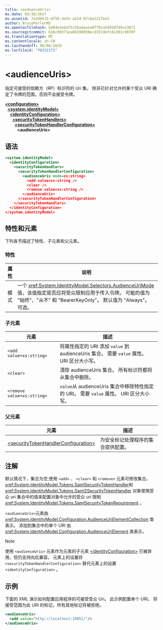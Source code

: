 ```yaml
---
title: <audienceUris>
ms.date: 03/30/2017
ms.assetid: 7a3d8515-d756-4afe-a22d-07cbe2217ee3
author: BrucePerlerMS
ms.openlocfilehash: bd04e4ebdf5c58adaeea0ff0ca5993d7d9ce38f1
ms.sourcegitcommit: b16c00371ea06398859ecd157defc81301c9070f
ms.translationtype: MT
ms.contentlocale: zh-CN
ms.lasthandoff: 06/06/2020
ms.locfileid: "70252172"
---
```

# \<audienceUris>
指定可接受的信赖方（RP）标识符的 Uri 集。 除非已针对允许的某个受众 URI 确定了令牌的范围，否则不会接受令牌。  
  
[**\<configuration>**](../configuration-element.md)\
&nbsp;&nbsp;[**\<system.identityModel>**](system-identitymodel.md)\
&nbsp;&nbsp;&nbsp;&nbsp;[**\<identityConfiguration>**](identityconfiguration.md)\
&nbsp;&nbsp;&nbsp;&nbsp;&nbsp;&nbsp;[**\<securityTokenHandlers>**](securitytokenhandlers.md)\
&nbsp;&nbsp;&nbsp;&nbsp;&nbsp;&nbsp;&nbsp;&nbsp;[**\<securityTokenHandlerConfiguration>**](securitytokenhandlerconfiguration.md)\
&nbsp;&nbsp;&nbsp;&nbsp;&nbsp;&nbsp;&nbsp;&nbsp;&nbsp;&nbsp;**\<audienceUris>**  
  
## <a name="syntax"></a>语法  
  
```xml  
<system.identityModel>  
  <identityConfiguration>  
    <securityTokenHandlers>  
      <securityTokenHandlerConfiguration>  
        <audienceUris mode=xs:string>  
          <add value=xs:string />  
          <clear />  
          <remove value=xs:string />  
        </audienceUris>  
      </securityTokenHandlerConfiguration>  
    </securityTokenHandlers>  
  </identityConfiguration>  
</system.identityModel>  
```  
  
## <a name="attributes-and-elements"></a>特性和元素  
 下列各节描述了特性、子元素和父元素。  
  
### <a name="attributes"></a>特性  
  
|属性|说明|  
|---------------|-----------------|  
|模式|一个 <xref:System.IdentityModel.Selectors.AudienceUriMode> 值，该值指定是否应将受众限制应用于传入令牌。 可能的值为 "始终"、"从不" 和 "BearerKeyOnly"。 默认值为 "Always"。 可选。|  
  
### <a name="child-elements"></a>子元素  
  
|元素|描述|  
|-------------|-----------------|  
|`<add value=xs:string>`|将属性指定的 URI 添加 `value` 到 audienceUris 集合。 需要 `value` 属性。 URI 区分大小写。|  
|`<clear>`|清除 audienceUris 集合。 所有标识符都将从集合中删除。|  
|`<remove value=xs:string>`|`value`从 audienceUris 集合中移除特性指定的 URI。 需要 `value` 属性。 URI 区分大小写。|  
  
### <a name="parent-elements"></a>父元素  
  
|元素|描述|  
|-------------|-----------------|  
|[\<securityTokenHandlerConfiguration>](securitytokenhandlerconfiguration.md)|为安全标记处理程序的集合提供配置。|  
  
## <a name="remarks"></a>注解  
 默认情况下，集合为空;使用 `<add>` 、 `<clear>` 和 `<remove>` 元素可修改集合。 <xref:System.IdentityModel.Tokens.SamlSecurityTokenHandler>和 <xref:System.IdentityModel.Tokens.Saml2SecurityTokenHandler> 对象使用受众 uri 集合中的值来配置对象中允许的受众 uri 限制 <xref:System.IdentityModel.Tokens.SamlSecurityTokenRequirement> 。  
  
 `<audienceUris>`元素由 <xref:System.IdentityModel.Configuration.AudienceUriElementCollection> 类表示。 添加到集合中的单个 URI 由 <xref:System.IdentityModel.Configuration.AudienceUriElement> 类表示。  
  
> [!NOTE]
> 使用 `<audienceUris>` 元素作为元素的子元素 [\<identityConfiguration>](identityconfiguration.md) 已被弃用，但仍支持向后兼容。 元素上的设置将 `<securityTokenHandlerConfiguration>` 替代元素上的设置 `<identityConfiguration>` 。  
  
## <a name="example"></a>示例  
 下面的 XML 演示如何配置应用程序的可接受受众 Uri。 此示例配置单个 URI。 将接受范围为此 URI 的标记，所有其他标记将被拒绝。  
  
```xml  
<audienceUris>  
  <add value="http://localhost:19851/"/>  
</audienceUris>  
```
